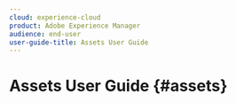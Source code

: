 ```yaml
---
cloud: experience-cloud
product: Adobe Experience Manager
audience: end-user
user-guide-title: Assets User Guide
---
```


# Assets User Guide {#assets}

